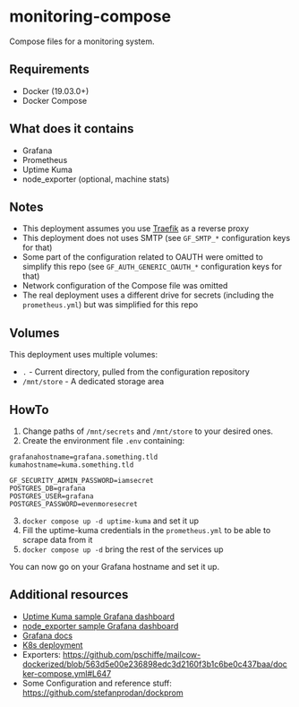 # monitoring-compose

Compose files for a monitoring system.

## Requirements

- Docker (19.03.0+)
- Docker Compose

## What does it contains

- Grafana
- Prometheus
- Uptime Kuma
- node_exporter (optional, machine stats)

## Notes

- This deployment assumes you use [Traefik](https://traefik.io/traefik/) as a reverse proxy
- This deployment does not uses SMTP (see `GF_SMTP_*` configuration keys for that)
- Some part of the configuration related to OAUTH were omitted to simplify this repo (see `GF_AUTH_GENERIC_OAUTH_*` configuration keys for that)
- Network configuration of the Compose file was omitted
- The real deployment uses a different drive for secrets (including the `prometheus.yml`) but was simplified for this repo

## Volumes

This deployment uses multiple volumes:

- `.` - Current directory, pulled from the configuration repository
- `/mnt/store` - A dedicated storage area

## HowTo

1. Change paths of `/mnt/secrets` and `/mnt/store` to your desired ones.
2. Create the environment file `.env` containing:

````
grafanahostname=grafana.something.tld
kumahostname=kuma.something.tld

GF_SECURITY_ADMIN_PASSWORD=iamsecret
POSTGRES_DB=grafana
POSTGRES_USER=grafana
POSTGRES_PASSWORD=evenmoresecret
````

3. `docker compose up -d uptime-kuma` and set it up
4. Fill the uptime-kuma credentials in the `prometheus.yml` to be able to scrape data from it
5. `docker compose up -d` bring the rest of the services up

You can now go on your Grafana hostname and set it up.

## Additional resources

- [Uptime Kuma sample Grafana dashboard](https://github.com/louislam/uptime-kuma/tree/unofficial/grafana-dashboard)
- [node_exporter sample Grafana dashboard](https://grafana.com/grafana/dashboards/1860-node-exporter-full/)
- [Grafana docs](https://grafana.com/docs/grafana/latest/setup-grafana/configure-grafana/)
- [K8s deployment](https://forge.tedomum.net/tedomum/kity/-/tree/master/kube-monitoring)
- Exporters: https://github.com/pschiffe/mailcow-dockerized/blob/563d5e00e236898edc3d2160f3b1c6be0c437baa/docker-compose.yml#L647 
- Some Configuration and reference stuff: https://github.com/stefanprodan/dockprom